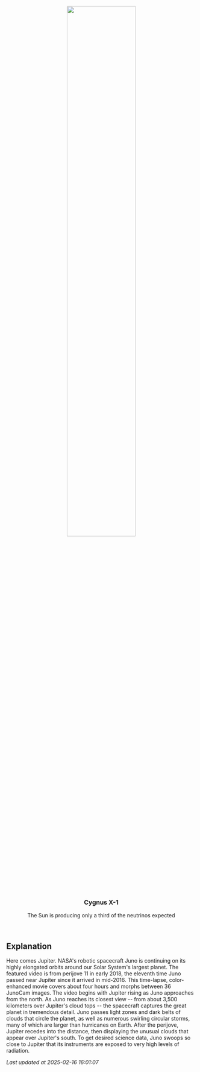 <p align='center'>
    <a href='https://www.youtube.com/embed/OfM7VlonD5c?rel=0'><img src='https://images.unsplash.com/photo-1610296669228-602fa827fc1f' width='60%' /></a>
    <h3 align="center">Cygnus X-1</h3>
    <p align="center">The Sun is producing only a third of the neutrinos expected</p>
</p>
<br/>

Explanation
--
Here comes Jupiter. NASA's robotic spacecraft Juno is continuing on its highly elongated orbits around our Solar System's largest planet.  The featured video is from perijove 11 in early 2018, the eleventh time Juno passed near Jupiter since it arrived in mid-2016.  This time-lapse, color-enhanced movie covers about four hours and morphs between 36 JunoCam images. The video begins with Jupiter rising as Juno approaches from the north. As Juno reaches its closest view -- from about 3,500 kilometers over Jupiter's cloud tops -- the spacecraft captures the great planet in tremendous detail. Juno passes light zones and dark belts of clouds that circle the planet, as well as numerous swirling circular storms, many of which are larger than hurricanes on Earth.  After the perijove, Jupiter recedes into the distance, then displaying the unusual clouds that appear over Jupiter's south.  To get desired science data, Juno swoops so close to Jupiter that its instruments are exposed to very high levels of radiation.


*Last updated at 2025-02-16 16:01:07*
